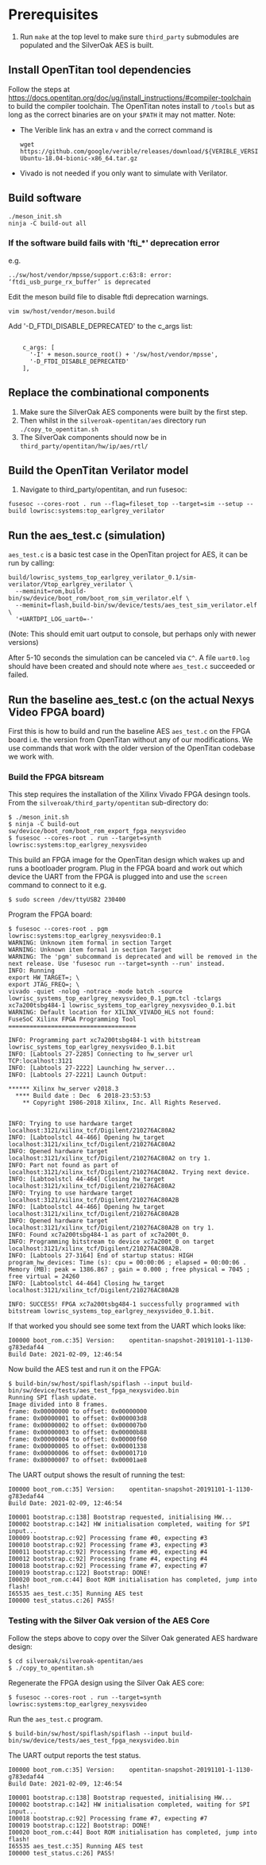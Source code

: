 # Prerequisites 

1. Run `make` at the top level to make sure `third_party` submodules are
   populated and the SilverOak AES is built.

## Install OpenTitan tool dependencies 

Follow the steps at https://docs.opentitan.org/doc/ug/install_instructions/#compiler-toolchain
to build the compiler toolchain. The OpenTitan notes install to `/tools` but as
long as the correct binaries are on your `$PATH` it may not matter. Note: 
- The Verible link has an extra `v` and the correct command is 
  ```
  wget https://github.com/google/verible/releases/download/${VERIBLE_VERSION}/verible-${VERIBLE_VERSION}-Ubuntu-18.04-bionic-x86_64.tar.gz
  ```
- Vivado is not needed if you only want to simulate with Verilator.

## Build software

```
./meson_init.sh
ninja -C build-out all
```

### If the software build fails with 'fti_*' deprecation error

e.g.

```
../sw/host/vendor/mpsse/support.c:63:8: error: ‘ftdi_usb_purge_rx_buffer’ is deprecated
```

Edit the meson build file to disable ftdi deprecation warnings.

```
vim sw/host/vendor/meson.build
```

Add '-D_FTDI_DISABLE_DEPRECATED' to the c_args list:

```

    c_args: [
      '-I' + meson.source_root() + '/sw/host/vendor/mpsse',
      '-D_FTDI_DISABLE_DEPRECATED'
    ],
```

## Replace the combinational components

1. Make sure the SilverOak AES components were built by the first step.
1. Then whilst in the `silveroak-opentitan/aes` directory run `./copy_to_opentitan.sh`
1. The SilverOak components should now be in `third_party/opentitan/hw/ip/aes/rtl/`

## Build the OpenTitan Verilator model

1. Navigate to third_party/opentitan, and run fusesoc:

```
fusesoc --cores-root . run --flag=fileset_top --target=sim --setup --build lowrisc:systems:top_earlgrey_verilator
```

## Run the aes_test.c (simulation)

`aes_test.c` is a basic test case in the OpenTitan project for AES, it can be
run by calling:

```
build/lowrisc_systems_top_earlgrey_verilator_0.1/sim-verilator/Vtop_earlgrey_verilator \
  --meminit=rom,build-bin/sw/device/boot_rom/boot_rom_sim_verilator.elf \
  --meminit=flash,build-bin/sw/device/tests/aes_test_sim_verilator.elf \
  '+UARTDPI_LOG_uart0=-'
```

(Note: This should emit uart output to console, but perhaps only with newer
versions)

After 5-10 seconds the simulation can be canceled via `C^`. A file `uart0.log`
should have been created and should note where `aes_test.c` succeeded or failed.

## Run the baseline aes_test.c (on the actual Nexys Video FPGA board)

First this is how to build and run the baseline AES `aes_test.c` on the FPGA board
i.e. the version from OpenTitan without any of our modifications. We use commands
that work with the older version of the OpenTitan codebase we work with.

### Build the FPGA bitsream
This step requires the installation of the Xilinx Vivado FPGA desingn tools. From the `silveroak/third_party/opentitan` sub-directory do:
```console
$ ./meson_init.sh
$ ninja -C build-out sw/device/boot_rom/boot_rom_export_fpga_nexysvideo
$ fusesoc --cores-root . run --target=synth lowrisc:systems:top_earlgrey_nexysvideo
```

This build an FPGA image for the OpenTitan design which wakes up and runs a bootloader program. Plug in the FPGA board and work out which device the UART from the FPGA is plugged into and use the `screen` command to connect to it e.g.
```console
$ sudo screen /dev/ttyUSB2 230400
```

Program the FPGA board:
```console
$ fusesoc --cores-root . pgm lowrisc:systems:top_earlgrey_nexysvideo:0.1
WARNING: Unknown item formal in section Target
WARNING: Unknown item formal in section Target
WARNING: The 'pgm' subcommand is deprecated and will be removed in the next release. Use 'fusesoc run --target=synth --run' instead.
INFO: Running
export HW_TARGET=; \
export JTAG_FREQ=; \
vivado -quiet -nolog -notrace -mode batch -source lowrisc_systems_top_earlgrey_nexysvideo_0.1_pgm.tcl -tclargs xc7a200tsbg484-1 lowrisc_systems_top_earlgrey_nexysvideo_0.1.bit
WARNING: Default location for XILINX_VIVADO_HLS not found: 
FuseSoC Xilinx FPGA Programming Tool
====================================

INFO: Programming part xc7a200tsbg484-1 with bitstream lowrisc_systems_top_earlgrey_nexysvideo_0.1.bit
INFO: [Labtools 27-2285] Connecting to hw_server url TCP:localhost:3121
INFO: [Labtools 27-2222] Launching hw_server...
INFO: [Labtools 27-2221] Launch Output:

****** Xilinx hw_server v2018.3
  **** Build date : Dec  6 2018-23:53:53
    ** Copyright 1986-2018 Xilinx, Inc. All Rights Reserved.


INFO: Trying to use hardware target localhost:3121/xilinx_tcf/Digilent/210276AC80A2
INFO: [Labtoolstcl 44-466] Opening hw_target localhost:3121/xilinx_tcf/Digilent/210276AC80A2
INFO: Opened hardware target localhost:3121/xilinx_tcf/Digilent/210276AC80A2 on try 1.
INFO: Part not found as part of localhost:3121/xilinx_tcf/Digilent/210276AC80A2. Trying next device.
INFO: [Labtoolstcl 44-464] Closing hw_target localhost:3121/xilinx_tcf/Digilent/210276AC80A2
INFO: Trying to use hardware target localhost:3121/xilinx_tcf/Digilent/210276AC80A2B
INFO: [Labtoolstcl 44-466] Opening hw_target localhost:3121/xilinx_tcf/Digilent/210276AC80A2B
INFO: Opened hardware target localhost:3121/xilinx_tcf/Digilent/210276AC80A2B on try 1.
INFO: Found xc7a200tsbg484-1 as part of xc7a200t_0.
INFO: Programming bitstream to device xc7a200t_0 on target localhost:3121/xilinx_tcf/Digilent/210276AC80A2B.
INFO: [Labtools 27-3164] End of startup status: HIGH
program_hw_devices: Time (s): cpu = 00:00:06 ; elapsed = 00:00:06 . Memory (MB): peak = 1386.867 ; gain = 0.000 ; free physical = 7045 ; free virtual = 24260
INFO: [Labtoolstcl 44-464] Closing hw_target localhost:3121/xilinx_tcf/Digilent/210276AC80A2B

INFO: SUCCESS! FPGA xc7a200tsbg484-1 successfully programmed with bitstream lowrisc_systems_top_earlgrey_nexysvideo_0.1.bit.
```
If that worked you should see some text from the UART which looks like:
```
I00000 boot_rom.c:35] Version:    opentitan-snapshot-20191101-1-1130-g783edaf44
Build Date: 2021-02-09, 12:46:54
```
Now build the AES test and run it on the FPGA:
```
$ build-bin/sw/host/spiflash/spiflash --input build-bin/sw/device/tests/aes_test_fpga_nexysvideo.bin
Running SPI flash update.
Image divided into 8 frames.
frame: 0x00000000 to offset: 0x00000000
frame: 0x00000001 to offset: 0x000003d8
frame: 0x00000002 to offset: 0x000007b0
frame: 0x00000003 to offset: 0x00000b88
frame: 0x00000004 to offset: 0x00000f60
frame: 0x00000005 to offset: 0x00001338
frame: 0x00000006 to offset: 0x00001710
frame: 0x80000007 to offset: 0x00001ae8
```
The UART output shows the result of running the test:
```
I00000 boot_rom.c:35] Version:    opentitan-snapshot-20191101-1-1130-g783edaf44
Build Date: 2021-02-09, 12:46:54

I00001 bootstrap.c:138] Bootstrap requested, initialising HW...
I00002 bootstrap.c:142] HW initialisation completed, waiting for SPI input...
I00009 bootstrap.c:92] Processing frame #0, expecting #3
I00010 bootstrap.c:92] Processing frame #3, expecting #3
I00011 bootstrap.c:92] Processing frame #0, expecting #4
I00012 bootstrap.c:92] Processing frame #4, expecting #4
I00018 bootstrap.c:92] Processing frame #7, expecting #7
I00019 bootstrap.c:122] Bootstrap: DONE!
I00020 boot_rom.c:44] Boot ROM initialisation has completed, jump into flash!
I65535 aes_test.c:35] Running AES test
I00000 test_status.c:26] PASS!
```

### Testing with the Silver Oak version of the AES Core
Follow the steps above to copy over the Silver Oak generated AES hardware design:
```console
$ cd silveroak/silveroak-opentitan/aes
$ ./copy_to_opentitan.sh
```

Regenerate the FPGA design using the Silver Oak AES core:
```console
$ fusesoc --cores-root . run --target=synth lowrisc:systems:top_earlgrey_nexysvideo
```

Run the `aes_test.c` program.
```console
$ build-bin/sw/host/spiflash/spiflash --input build-bin/sw/device/tests/aes_test_fpga_nexysvideo.bin
```

The UART output reports the test status.
```
I00000 boot_rom.c:35] Version:    opentitan-snapshot-20191101-1-1130-g783edaf44
Build Date: 2021-02-09, 12:46:54

I00001 bootstrap.c:138] Bootstrap requested, initialising HW...
I00002 bootstrap.c:142] HW initialisation completed, waiting for SPI input...
I00018 bootstrap.c:92] Processing frame #7, expecting #7
I00019 bootstrap.c:122] Bootstrap: DONE!
I00020 boot_rom.c:44] Boot ROM initialisation has completed, jump into flash!
I65535 aes_test.c:35] Running AES test
I00000 test_status.c:26] PASS!
```